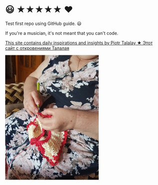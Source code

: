 # :smiley: ★★★★★ ♥
Test first repo using GitHub guide. :smiley:



If you're a musician, it's not meant that you can't code.

[This site contains daily inspirations and insights by Piotr Talalay ★ Этот сайт с откровениями Талалая](https://talalay.ru) 

![Красиво вяжет!](92C0F0A5-A148-4FC0-9DB3-6DBD4B4F8F19.png) 
